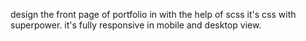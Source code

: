 design the front page of portfolio in with the help of scss it's css with superpower. 
it's fully responsive in mobile and desktop view.
